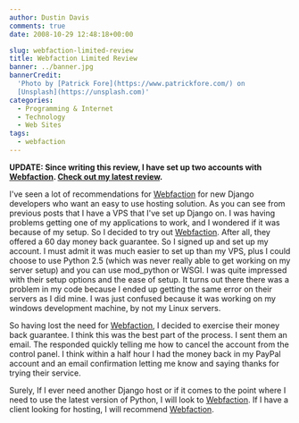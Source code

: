 ```yaml
---
author: Dustin Davis
comments: true
date: 2008-10-29 12:48:18+00:00

slug: webfaction-limited-review
title: Webfaction Limited Review
banner: ../banner.jpg
bannerCredit:
  'Photo by [Patrick Fore](https://www.patrickfore.com/) on
  [Unsplash](https://unsplash.com)'
categories:
  - Programming & Internet
  - Technology
  - Web Sites
tags:
  - webfaction
---
```


**UPDATE: Since writing this review, I have set up two accounts with
**[**Webfaction**](http://www.webfaction.com/?affiliate=redseam)**.
**[**Check out my latest review**](/blog/webfaction-review)**.**

I've seen a lot of recommendations for
[Webfaction](http://www.webfaction.com/signup?affiliate=redseam) for new Django
developers who want an easy to use hosting solution. As you can see from
previous posts that I have a VPS that I've set up Django on. I was having
problems getting one of my applications to work, and I wondered if it was
because of my setup. So I decided to try out
[Webfaction](http://www.webfaction.com/signup?affiliate=redseam). After all,
they offered a 60 day money back guarantee. So I signed up and set up my
account. I must admit it was much easier to set up than my VPS, plus I could
choose to use Python 2.5 (which was never really able to get working on my
server setup) and you can use mod_python or WSGI. I was quite impressed with
their setup options and the ease of setup. It turns out there there was a
problem in my code because I ended up getting the same error on their servers as
I did mine. I was just confused because it was working on my windows development
machine, by not my Linux servers.

So having lost the need for
[Webfaction](http://www.webfaction.com/signup?affiliate=redseam), I decided to
exercise their money back guarantee. I think this was the best part of the
process. I sent them an email. The responded quickly telling me how to cancel
the account from the control panel. I think within a half hour I had the money
back in my PayPal account and an email confirmation letting me know and saying
thanks for trying their service.

Surely, If I ever need another Django host or if it comes to the point where I
need to use the latest version of Python, I will look to
[Webfaction](http://www.webfaction.com/signup?affiliate=redseam). If I have a
client looking for hosting, I will recommend
[Webfaction](http://www.webfaction.com/?affiliate=redseam).
